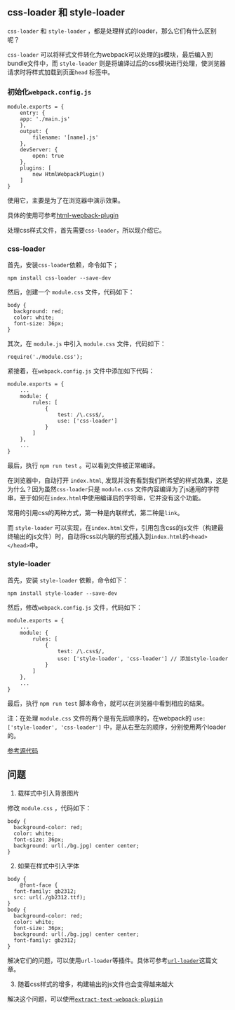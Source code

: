 ## css-loader 和 style-loader

`css-loader` 和 `style-loader` ，都是处理样式的loader，那么它们有什么区别呢？

`css-loader` 可以将样式文件转化为webpack可以处理的js模块，最后编入到bundle文件中，而 `style-loader` 则是将编译过后的css模块进行处理，使浏览器请求时将样式加载到页面`head` 标签中。

### 初始化`webpack.config.js`

```
module.exports = {
	entry: {
    app: './main.js'
	},
	output: {
		filename: '[name].js'
	},
	devServer: {
		open: true
	},
	plugins: [
		new HtmlWebpackPlugin()
	]
}

```

使用它，主要是为了在浏览器中演示效果。

具体的使用可参考[html-wepback-plugin](https://github.com/lvzhenbang/webpack-learning/tree/master/doc/first/htmlwebpackplugin.md)

处理css样式文件，首先需要`css-loader`，所以现介绍它。

### css-loader

首先，安装`css-loader`依赖，命令如下；

```
npm install css-loader --save-dev 
```

然后，创建一个 `module.css` 文件，代码如下：

```
body {
  background: red;
  color: white;
  font-size: 36px;
}
```

其次，在 `module.js` 中引入 `module.css` 文件，代码如下：

```
require('./module.css');

```

紧接着，在`webpack.config.js` 文件中添加如下代码：

```
module.exports = {
	...
	module: {
		rules: [
			{
				test: /\.css$/,
				use: ['css-loader']
			}
		]
	},
	...
}
```

最后，执行 `npm run test` 。可以看到文件被正常编译。

在浏览器中，自动打开 `index.html`, 发现并没有看到我们所希望的样式效果，这是为什么？因为虽然`css-loader`只是 `module.css` 文件内容编译为了js通用的字符串，至于如何在`index.html`中使用编译后的字符串，它并没有这个功能。

常用的引用css的两种方式，第一种是内联样式，第二种是`link`。

而 `style-loader` 可以实现，在`index.html`文件，引用包含css的js文件（构建最终输出的js文件）时，自动将css以内联的形式插入到`index.html`的`<head></head>`中。

### style-loader

首先，安装 `style-loader` 依赖，命令如下：

```
npm install style-loader --save-dev
```

然后，修改`webpack.config.js` 文件，代码如下：

```
module.exports = {
	...
	module: {
		rules: [
			{
				test: /\.css$/,
				use: ['style-loader', 'css-loader'] // 添加style-loader
			}
		]
	},
	...
}
```

最后，执行 `npm run test` 脚本命令，就可以在浏览器中看到相应的结果。

注：在处理 `module.css` 文件的两个是有先后顺序的，在webpack的 `use: ['style-loader', 'css-loader']` 中，是从右至左的顺序，分别使用两个loader的。

[参考源代码](https://github.com/lvzhenbang/webpack-learning/tree/master/demo/example-2)

## 问题

1. 载样式中引入背景图片

修改 `module.css` ，代码如下：

```
body {
  background-color: red;
  color: white;
  font-size: 36px;
  background: url(./bg.jpg) center center;
}
```

2. 如果在样式中引入字体

```
body {
	@font-face {
  font-family: gb2312;
  src: url(./gb2312.ttf);
}
body {
  background-color: red;
  color: white;
  font-size: 36px;
  background: url(./bg.jpg) center center;
  font-family: gb2312;
}
```

解决它们的问题，可以使用`url-loader`等插件。具体可参考[`url-loader`](https://github.com/lvzhenbang/webpack-learning/tree/master/doc/first/url-loader.md)这篇文章。

3. 随着css样式的增多，构建输出的js文件也会变得越来越大

解决这个问题，可以使用[`extract-text-webpack-plugiin`](https://github.com/lvzhenbang/webpack-learning/tree/master/doc/first/extract-text-webpack-plugin.md)
